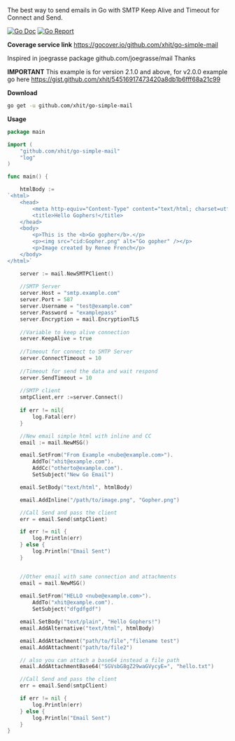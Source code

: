 The best way to send emails in Go with SMTP Keep Alive and Timeout for Connect and Send.

[![Go Doc](https://godoc.org/github.com/xhit/go-simple-mail?status.svg)](https://godoc.org/github.com/xhit/go-simple-mail)
[![Go Report](https://goreportcard.com/badge/github.com/xhit/go-simple-mail)](https://goreportcard.com/report/github.com/xhit/go-simple-mail)

**Coverage service link**
https://gocover.io/github.com/xhit/go-simple-mail

Inspired in joegrasse package github.com/joegrasse/mail Thanks

**IMPORTANT**
This example is for version 2.1.0 and above, for v2.0.0 example go here https://gist.github.com/xhit/54516917473420a8db1b6fff68a21c99

**Download**

```bash
go get -u github.com/xhit/go-simple-mail
```

**Usage**

```go
package main

import (
	"github.com/xhit/go-simple-mail"
	"log"
)

func main() {

	htmlBody :=
`<html>
	<head>
		<meta http-equiv="Content-Type" content="text/html; charset=utf-8" />
		<title>Hello Gophers!</title>
	</head>
	<body>
		<p>This is the <b>Go gopher</b>.</p>
		<p><img src="cid:Gopher.png" alt="Go gopher" /></p>
		<p>Image created by Renee French</p>
	</body>
</html>`

	server := mail.NewSMTPClient()
	
	//SMTP Server
	server.Host = "smtp.example.com"
	server.Port = 587
	server.Username = "test@example.com"
	server.Password = "examplepass"
	server.Encryption = mail.EncryptionTLS
	
	//Variable to keep alive connection
	server.KeepAlive = true
	
	//Timeout for connect to SMTP Server
	server.ConnectTimeout = 10
	
	//Timeout for send the data and wait respond
	server.SendTimeout = 10
	
	//SMTP client
	smtpClient,err :=server.Connect()
	
	if err != nil{
		log.Fatal(err)
	}

	//New email simple html with inline and CC
	email := mail.NewMSG()

	email.SetFrom("From Example <nube@example.com>").
		AddTo("xhit@example.com").
		AddCc("otherto@example.com").
		SetSubject("New Go Email")

	email.SetBody("text/html", htmlBody)

	email.AddInline("/path/to/image.png", "Gopher.png")

	//Call Send and pass the client
	err = email.Send(smtpClient)

	if err != nil {
		log.Println(err)
	} else {
		log.Println("Email Sent")
	}


	//Other email with same connection and attachments
	email = mail.NewMSG()
	
	email.SetFrom("HELLO <nube@example.com>").
		AddTo("xhit@example.com").
		SetSubject("dfgdfgdf")

	email.SetBody("text/plain", "Hello Gophers!")
	email.AddAlternative("text/html", htmlBody)

	email.AddAttachment("path/to/file","filename test")
	email.AddAttachment("path/to/file2")

	// also you can attach a base64 instead a file path
	email.AddAttachmentBase64("SGVsbG8gZ29waGVycyE=", "hello.txt")

	//Call Send and pass the client
	err = email.Send(smtpClient)

	if err != nil {
		log.Println(err)
	} else {
		log.Println("Email Sent")
	}
}
```